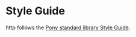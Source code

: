 # Style Guide

http follows the [Pony standard library Style Guide](https://github.com/ponylang/ponyc/blob/main/STYLE_GUIDE.md).
